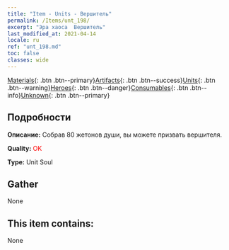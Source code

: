 ```yaml
---
title: "Item - Units - Вершитель"
permalink: /Items/unt_198/
excerpt: "Эра хаоса  Вершитель"
last_modified_at: 2021-04-14
locale: ru
ref: "unt_198.md"
toc: false
classes: wide
---
```

 [Materials](/ru/Items/){: .btn .btn--primary}[Artifacts](/ru/Items/Artifacts/){: .btn .btn--success}[Units](/ru/Items/Units/){: .btn .btn--warning}[Heroes](/ru/Items/Heroes/){: .btn .btn--danger}[Consumables](/ru/Items/Consumables/){: .btn .btn--info}[Unknown](/ru/Items/Unknown/){: .btn .btn--primary}

## Подробности
 **Описание:** Собрав 80 жетонов души, вы можете призвать вершителя.

 **Quality:** <span style="color: #FF0000">OK</span>

 **Type:** Unit Soul

## Gather

  None

## This item contains:

  None

